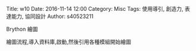 Title: w10
Date: 2016-11-14 12:00
Category: Misc
Tags: 使用導引, 創造力, 表達能力, 協同設計
Author: s40523211

Brython 繪圖

<!-- PELICAN_END_SUMMARY -->

繪圖流程,導入資料庫,啟動,然後引用各種模組開始繪圖

<!-- 導入 Brython 標準程式庫 -->
<script type="text/javascript" 
    src="https://cdn.rawgit.com/brython-dev/brython/master/www/src/brython_dist.js">
</script>

<!-- 啟動 Brython -->
<script>
window.onload=function(){
brython(1);
}
</script>

<!-- 以下實際利用  Brython 畫一條直線 -->
<canvas id="japanflag1" width="600" height="250"></canvas>
<script type="text/python3">
from browser import document as doc
import math
# 準備繪圖畫布
canvas = doc["japanflag1"]
ctx = canvas.getContext("2d")
 
# 以下可以利用 ctx 物件進行畫圖
# 先畫一條直線
ctx.beginPath()
# 設定線的寬度為 1 個單位
ctx.lineWidth = 1
# 將畫筆移動到 (100, 100) 座標點
ctx.moveTo(0, 0)
# 然後畫直線到 (150, 200) 座標點
ctx.lineTo(0, 200)
# 將畫筆移動到 (150, 100) 座標點
ctx.moveTo(30, 0)
# 然後畫直線到 (100, 200) 座標點
ctx.lineTo(30, 200)
# 將畫筆移動到 (150, 100) 座標點
ctx.moveTo(60, 0)
# 然後畫直線到 (100, 200) 座標點
ctx.lineTo(60, 200)
# 將畫筆移動到 (150, 100) 座標點
ctx.moveTo(90, 0)
# 然後畫直線到 (100, 200) 座標點
ctx.lineTo(90, 200)
# 將畫筆移動到 (150, 100) 座標點
ctx.moveTo(120, 0)
# 然後畫直線到 (100, 200) 座標點
ctx.lineTo(120, 200)
# 將畫筆移動到 (150, 100) 座標點
ctx.moveTo(150, 0)
# 然後畫直線到 (100, 200) 座標點
ctx.lineTo(150, 200)
# 將畫筆移動到 (150, 100) 座標點
ctx.moveTo(0, 0)
# 然後畫直線到 (100, 200) 座標點
ctx.lineTo(150, 0)
# 將畫筆移動到 (150, 100) 座標點
ctx.moveTo(0, 50)
# 然後畫直線到 (100, 200) 座標點
ctx.lineTo(150, 50)
# 將畫筆移動到 (0, 100) 座標點
ctx.moveTo(0, 100)
# 然後畫直線到 (100, 200) 座標點
ctx.lineTo(150, 100)
# 將畫筆移動到 (150, 100) 座標點
ctx.moveTo(0, 150)
# 然後畫直線到 (100, 200) 座標點
ctx.lineTo(150, 150)
# 將畫筆移動到 (150, 100) 座標點
ctx.moveTo(0, 200)
# 然後畫直線到 (100, 200) 座標點
ctx.lineTo(150, 200)
# 設定顏色為藍色, 也可以使用 "rgb(0, 0, 255)" 字串設定顏色值
ctx.strokeStyle = "blue"
# 實際執行畫線
ctx.stroke()
ctx.closePath()
</script>
